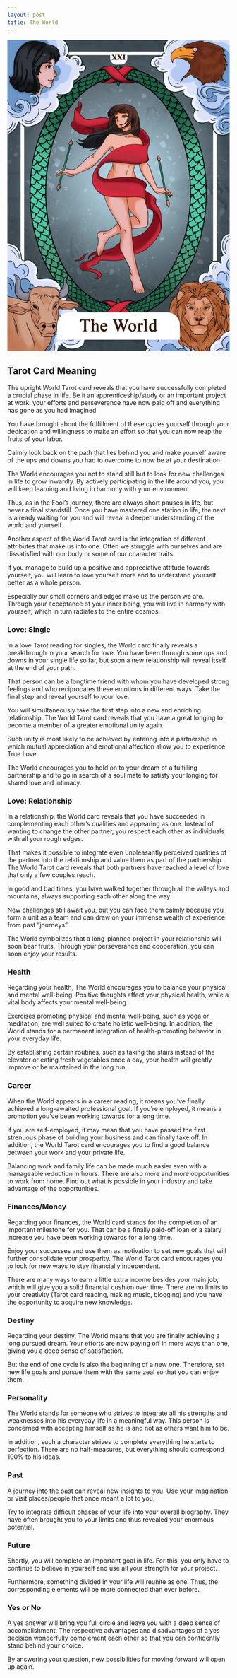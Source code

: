 ```yaml
---
layout: post
title: The World
---
```


![](../images/21-The-World-Tarot-Card-Meaning-732x1024.webp)

## Tarot Card Meaning
The upright World Tarot card reveals that you have successfully completed a crucial phase in life. Be it an apprenticeship/study or an important project at work, your efforts and perseverance have now paid off and everything has gone as you had imagined.

You have brought about the fulfillment of these cycles yourself through your dedication and willingness to make an effort so that you can now reap the fruits of your labor.

Calmly look back on the path that lies behind you and make yourself aware of the ups and downs you had to overcome to now be at your destination.

The World encourages you not to stand still but to look for new challenges in life to grow inwardly. By actively participating in the life around you, you will keep learning and living in harmony with your environment.

Thus, as in the Fool’s journey, there are always short pauses in life, but never a final standstill. Once you have mastered one station in life, the next is already waiting for you and will reveal a deeper understanding of the world and yourself.

Another aspect of the World Tarot card is the integration of different attributes that make us into one. Often we struggle with ourselves and are dissatisfied with our body or some of our character traits.

If you manage to build up a positive and appreciative attitude towards yourself, you will learn to love yourself more and to understand yourself better as a whole person.

Especially our small corners and edges make us the person we are. Through your acceptance of your inner being, you will live in harmony with yourself, which in turn radiates to the entire cosmos.


### Love: Single
In a love Tarot reading for singles, the World card finally reveals a breakthrough in your search for love. You have been through some ups and downs in your single life so far, but soon a new relationship will reveal itself at the end of your path.

That person can be a longtime friend with whom you have developed strong feelings and who reciprocates these emotions in different ways. Take the final step and reveal yourself to your love.

You will simultaneously take the first step into a new and enriching relationship. The World Tarot card reveals that you have a great longing to become a member of a greater emotional unity again.

Such unity is most likely to be achieved by entering into a partnership in which mutual appreciation and emotional affection allow you to experience True Love.

The World encourages you to hold on to your dream of a fulfilling partnership and to go in search of a soul mate to satisfy your longing for shared love and intimacy.

### Love: Relationship
In a relationship, the World card reveals that you have succeeded in complementing each other’s qualities and appearing as one. Instead of wanting to change the other partner, you respect each other as individuals with all your rough edges.

That makes it possible to integrate even unpleasantly perceived qualities of the partner into the relationship and value them as part of the partnership. The World Tarot card reveals that both partners have reached a level of love that only a few couples reach.

In good and bad times, you have walked together through all the valleys and mountains, always supporting each other along the way.

New challenges still await you, but you can face them calmly because you form a unit as a team and can draw on your immense wealth of experience from past “journeys”.

The World symbolizes that a long-planned project in your relationship will soon bear fruits. Through your perseverance and cooperation, you can soon enjoy your results.


### Health

Regarding your health, The World encourages you to balance your physical and mental well-being. Positive thoughts affect your physical health, while a vital body affects your mental well-being.

Exercises promoting physical and mental well-being, such as yoga or meditation, are well suited to create holistic well-being. In addition, the World stands for a permanent integration of health-promoting behavior in your everyday life.

By establishing certain routines, such as taking the stairs instead of the elevator or eating fresh vegetables once a day, your health will greatly improve or be maintained in the long run.


### Career

When the World appears in a career reading, it means you’ve finally achieved a long-awaited professional goal. If you’re employed, it means a promotion you’ve been working towards for a long time.

If you are self-employed, it may mean that you have passed the first strenuous phase of building your business and can finally take off. In addition, the World Tarot card encourages you to find a good balance between your work and your private life.

Balancing work and family life can be made much easier even with a manageable reduction in hours. There are also more and more opportunities to work from home. Find out what is possible in your industry and take advantage of the opportunities.


### Finances/Money 

Regarding your finances, the World card stands for the completion of an important milestone for you. That can be a finally paid-off loan or a salary increase you have been working towards for a long time.

Enjoy your successes and use them as motivation to set new goals that will further consolidate your prosperity. The World Tarot card encourages you to look for new ways to stay financially independent.

There are many ways to earn a little extra income besides your main job, which will give you a solid financial cushion over time. There are no limits to your creativity (Tarot card reading, making music, blogging) and you have the opportunity to acquire new knowledge.


### Destiny 

Regarding your destiny, The World means that you are finally achieving a long pursued dream. Your efforts are now paying off in more ways than one, giving you a deep sense of satisfaction.

But the end of one cycle is also the beginning of a new one. Therefore, set new life goals and pursue them with the same zeal so that you can enjoy them.


### Personality
The World stands for someone who strives to integrate all his strengths and weaknesses into his everyday life in a meaningful way. This person is concerned with accepting himself as he is and not as others want him to be.

In addition, such a character strives to complete everything he starts to perfection. There are no half-measures, but everything should correspond 100% to his ideas.

### Past
A journey into the past can reveal new insights to you. Use your imagination or visit places/people that once meant a lot to you.

Try to integrate difficult phases of your life into your overall biography. They have often brought you to your limits and thus revealed your enormous potential.

### Future
Shortly, you will complete an important goal in life. For this, you only have to continue to believe in yourself and use all your strength for your project.

Furthermore, something divided in your life will reunite as one. Thus, the corresponding elements will be more connected than ever before.

### Yes or No
A yes answer will bring you full circle and leave you with a deep sense of accomplishment. The respective advantages and disadvantages of a yes decision wonderfully complement each other so that you can confidently stand behind your choice.

By answering your question, new possibilities for moving forward will open up again.

